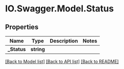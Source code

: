 # IO.Swagger.Model.Status
## Properties

Name | Type | Description | Notes
------------ | ------------- | ------------- | -------------
**_Status** | **string** |  | 

[[Back to Model list]](../README.md#documentation-for-models) [[Back to API list]](../README.md#documentation-for-api-endpoints) [[Back to README]](../README.md)

